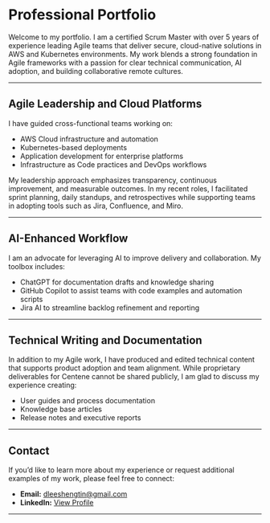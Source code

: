 # Professional Portfolio

Welcome to my portfolio. I am a certified Scrum Master with over 5 years of experience leading Agile teams that deliver secure, cloud-native solutions in AWS and Kubernetes environments. My work blends a strong foundation in Agile frameworks with a passion for clear technical communication, AI adoption, and building collaborative remote cultures.

---

## Agile Leadership and Cloud Platforms

I have guided cross-functional teams working on:

- AWS Cloud infrastructure and automation
- Kubernetes-based deployments
- Application development for enterprise platforms
- Infrastructure as Code practices and DevOps workflows

My leadership approach emphasizes transparency, continuous improvement, and measurable outcomes. In my recent roles, I facilitated sprint planning, daily standups, and retrospectives while supporting teams in adopting tools such as Jira, Confluence, and Miro.

---

## AI-Enhanced Workflow

I am an advocate for leveraging AI to improve delivery and collaboration. My toolbox includes:

- ChatGPT for documentation drafts and knowledge sharing
- GitHub Copilot to assist teams with code examples and automation scripts
- Jira AI to streamline backlog refinement and reporting

---

## Technical Writing and Documentation

In addition to my Agile work, I have produced and edited technical content that supports product adoption and team alignment. While proprietary deliverables for Centene cannot be shared publicly, I am glad to discuss my experience creating:

- User guides and process documentation
- Knowledge base articles
- Release notes and executive reports

---

## Contact

If you’d like to learn more about my experience or request additional examples of my work, please feel free to connect:

- **Email:** [dleeshengtin@gmail.com](mailto:dleeshengtin@gmail.com)
- **LinkedIn:** [View Profile](https://www.linkedin.com/in/devina)

---

